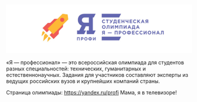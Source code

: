 ![Image alt](https://github.com/ArtemAvanesov/I-Profi-2020-Olimps/raw/master/iprofi_logo.jpg)

«Я — профессионал» — это всероссийская олимпиада для студентов разных специальностей: технических, гуманитарных и естественнонаучных.
Задания для участников составляют эксперты из ведущих российских вузов и крупнейших компаний страны.

Страница олимпиады: https://yandex.ru/profi
Мама, я в телевизоре!
